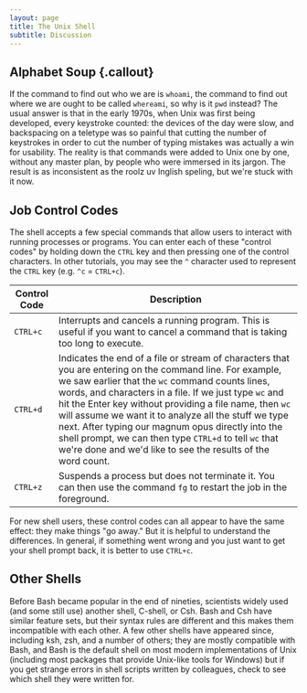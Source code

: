 ```yaml
---
layout: page
title: The Unix Shell
subtitle: Discussion
---
```


## Alphabet Soup {.callout}

If the command to find out who we are is `whoami`, the command to find
out where we are ought to be called `whereami`, so why is it `pwd`
instead? The usual answer is that in the early 1970s, when Unix was
first being developed, every keystroke counted: the devices of the day
were slow, and backspacing on a teletype was so painful that cutting the
number of keystrokes in order to cut the number of typing mistakes was
actually a win for usability. The reality is that commands were added to
Unix one by one, without any master plan, by people who were immersed in
its jargon. The result is as inconsistent as the roolz uv Inglish
speling, but we're stuck with it now.

## Job Control Codes

The shell accepts a few special commands that allow users to interact
with running processes or programs. You can enter each of these "control
codes" by holding down the `CTRL` key and then pressing one
of the control characters. In other tutorials, you may see the `^`
character used to represent the `CTRL` key (e.g. `^c` =
`CTRL+c`).

| Control Code                 | Description |
|----------------------------- | ------------|
| `CTRL+c` | Interrupts and cancels a running program. This is useful if you want to cancel a command that is taking too long to execute. |
| `CTRL+d` | Indicates the end of a file or stream of characters that you are entering on the command line. For example, we saw earlier that the `wc` command counts lines, words, and characters in a file. If we just type `wc` and hit the Enter key without providing a file name, then `wc` will assume we want it to analyze all the stuff we type next. After typing our magnum opus directly into the shell prompt, we can then type `CTRL+d` to tell `wc` that we're done and we'd like to see the results of the word count. |
| `CTRL+z` | Suspends a process but does not terminate it. You can then use the command `fg` to restart the job in the foreground. |

For new shell users, these control codes can all appear to have
the same effect: they make things "go away." But it is helpful to
understand the differences. In general, if something went wrong and
you just want to get your shell prompt back, it is better to use
`CTRL+c`.


## Other Shells

Before Bash became popular in the end of nineties, scientists widely
used (and some still use) another shell, C-shell, or Csh. Bash and Csh
have similar feature sets, but their syntax rules are different and
this makes them incompatible with each other. A few other shells have
appeared since, including ksh, zsh, and a number of others; they are
mostly compatible with Bash, and Bash is the default shell on most
modern implementations of Unix (including most packages that provide
Unix-like tools for Windows) but if you get strange errors in shell
scripts written by colleagues, check to see which shell they were
written for.
